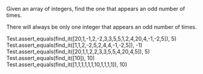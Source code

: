 Given an array of integers, find the one that appears an odd number of times.

There will always be only one integer that appears an odd number of times.


Test.assert_equals(find_it([20,1,-1,2,-2,3,3,5,5,1,2,4,20,4,-1,-2,5]), 5)
Test.assert_equals(find_it([1,1,2,-2,5,2,4,4,-1,-2,5]), -1)
Test.assert_equals(find_it([20,1,1,2,2,3,3,5,5,4,20,4,5]), 5)
Test.assert_equals(find_it([10]), 10)
Test.assert_equals(find_it([1,1,1,1,1,1,10,1,1,1,1]), 10)

